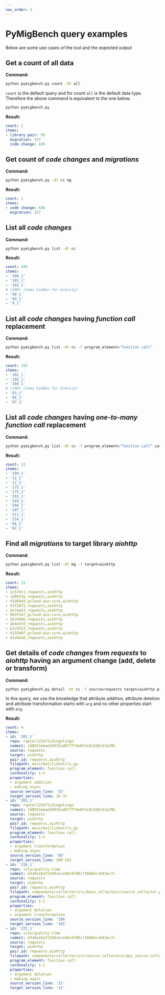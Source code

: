 ```yaml
---
nav_order: 3
---
```

# PyMigBench query examples
Below are some use cases of the tool and the expected output
## Get a count of all data
**Command:**
```bash
python pymigbench.py count -dt all
```
`count` is the default query and for count `all` is the default data type. Therefore the above command is equivalent to the one below.
```bash
python pymigbench.py
```

**Result:**
```yaml
count: 1
items:
- library pair: 59
  migration: 157
  code change: 436
```
## Get count of _code changes_ and _migrations_
**Command:**
```bash
python pymigbench.py -dt cc mg
```  

**Result:**
```yaml
count: 1
items:
- code change: 436
  migration: 157
```
## List all _code changes_
**Command:**
```bash
python pymigbench.py list -dt cc
```

**Result:**
```yaml
count: 436
items:
- '100_1'
- '101_1'
- '102_1'
# (400+ items hidden for brevity)
- '98_1'
- '99_1'
- '9_1'
```
## List all _code changes_ having _function call_ replacement  
**Command:**
```bash 
python pymigbench.py list -dt cc -f program_element="function call"
```

**Result:**
```yaml
count: 155
items:
- '101_1'
- '102_1'
- '104_1'
# (100+ items hidden for brevity)
- '93_1'
- '96_1'
- '97_1'
```
## List all _code changes_ having _one-to-many_ _function call_ replacement
**Command:**
```bash 
python pymigbench.py list -dt cc -f program_element="function call" cardinality="1-n"
```

**Result:**
```yaml
count: 13
items:
- '109_1'
- '12_1'
- '12_2'
- '175_1'
- '175_2'
- '201_1'
- '203_1'
- '204_1'
- '207_1'
- '211_1'
- '214_1'
- '96_1'
- '97_1'
```
## Find all _migrations_ to target library _aiohttp_
**Command:**
```bash
python pymigbench.py list -dt mg -f target=aiohttp
```

**Result:**
```yaml
count: 11
items:
- 1c574c1_requests,aiohttp
- 1d8923a_requests,aiohttp
- 45d94dd_gcloud-aio-core,aiohttp
- 53f2073_requests,aiohttp
- 6e7ee63_requests,aiohttp
- 963f347_gcloud-aio-core,aiohttp
- a5c04bb_requests,aiohttp
- ab4e5fd_requests,aiohttp
- b2c9313_requests,aiohttp
- d15540f_gcloud-aio-core,aiohttp
- d3a9a16_requests,aiohttp
```

## Get details of _code changes_ from _requests_ to _aiohttp_ having an argument change (add, delete or transform)
**Command:**
```bash
python pymigbench.py detail -dt cc -f source=requests target=aiohttp program_element="function call" properties="arg*"
```
In this query, we use the knowledge that attribute addition, attribute deletion and attribute transformation starts with
`arg` and no other properties start with `arg`. 

**Result:**
```yaml
count: 4
items:
- id: '201_1'
  repo: raptor123471/dingolingo
  commit: 1d8923abae93915ad877774e0fdc812d6c53a70b
  source: requests
  target: aiohttp
  pair_id: requests,aiohttp
  filepath: musicbot/linkutils.py
  program_element: function call
  cardinality: 1-n
  properties:
  - argument addition
  - making async
  source_version_line: '35'
  target_version_line: 36-37
- id: '203_1'
  repo: raptor123471/dingolingo
  commit: 1d8923abae93915ad877774e0fdc812d6c53a70b
  source: requests
  target: aiohttp
  pair_id: requests,aiohttp
  filepath: musicbot/linkutils.py
  program_element: function call
  cardinality: 1-n
  properties:
  - argument transformation
  - making async
  source_version_line: '98'
  target_version_line: 100-101
- id: '216_1'
  repo: ictu/quality-time
  commit: d3a9a16a72348cece48c9788cf10db6cc043ec7c
  source: requests
  target: aiohttp
  pair_id: requests,aiohttp
  filepath: components/collector/src/base_collectors/source_collector.py
  program_element: function call
  cardinality: 1-1
  properties:
  - argument deletion
  - argument transformation
  source_version_line: '106'
  target_version_line: '101'
- id: '222_1'
  repo: ictu/quality-time
  commit: d3a9a16a72348cece48c9788cf10db6cc043ec7c
  source: requests
  target: aiohttp
  pair_id: requests,aiohttp
  filepath: components/collector/src/source_collectors/api_source_collectors/azure_devops.py
  program_element: function call
  cardinality: 1-1
  properties:
  - argument deletion
  - making await
  source_version_line: '31'
  target_version_line: '31'
```
